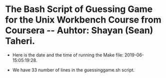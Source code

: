 # The Bash Script of Guessing Game for the Unix Workbench Course from Coursera -- Auhtor: Shayan (Sean) Taheri.

* Here is the date and the time of running the Make file: 2019-06-15:05:19:28.

* We have 33 number of lines in the guessinggame.sh script.

